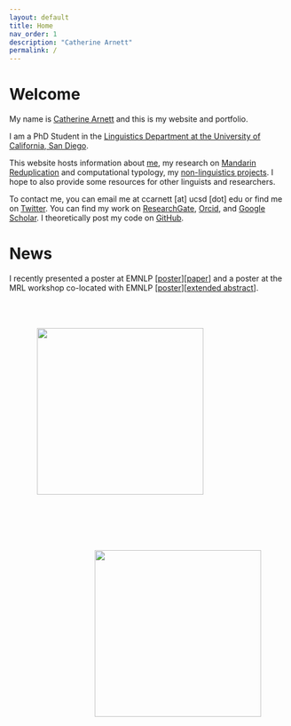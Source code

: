 ```yaml
---
layout: default
title: Home
nav_order: 1
description: "Catherine Arnett"
permalink: /
---
```


# Welcome

My name is [Catherine Arnett](https://catherinearnett.github.io/about) and this is my website and portfolio. 

I am a PhD Student in the [Linguistics Department at the University of California, San Diego](https://linguistics.ucsd.edu/). 

This website hosts information about [me](https://catherinearnett.github.io/about), my research on [Mandarin Reduplication](https://catherinearnett.github.io/research) and computational typology, my [non-linguistics projects](https://catherinearnett.github.io/other). I hope to also provide some resources for other linguists and researchers.


To contact me, you can email me at ccarnett [at] ucsd [dot] edu or find me on [Twitter](https://twitter.com/linguist_cat). You can find my work on [ResearchGate](https://www.researchgate.net/profile/Catherine-Arnett), [Orcid](https://orcid.org/0000-0003-0448-5415), and [Google Scholar](https://scholar.google.com/citations?user=bLS_8RAAAAAJ&hl=en). I theoretically post my code on [GitHub](https://github.com/catherinearnett). 

# News

I recently presented a poster at EMNLP [[poster](https://drive.google.com/file/d/1HHUPe3y2X8dqqxh6NtnV6LPZQgJsrhS-/view?usp=sharing)][[paper](https://aclanthology.org/2023.emnlp-main.227/)] and a poster at the MRL workshop co-located with EMNLP [[poster](https://drive.google.com/file/d/1HHLF2RHIYeFBkHF0jTG-LsxC5QVg8pD-/view?usp=sharing)][[extended abstract](https://arxiv.org/pdf/2310.07929.pdf)]. 

<img src="/assets/images/singpoare_bay.jpg" ALIGN="left" width="300" HSPACE="50" VSPACE="50" />
<img src="/assets/images/singapore_poster.jpg" ALIGN="right" width="300" HSPACE="50" VSPACE="50" />

